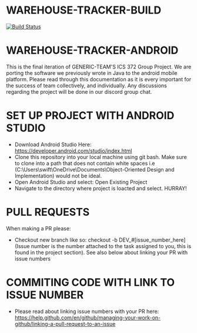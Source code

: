# WAREHOUSE-TRACKER-BUILD
[![Build Status](https://jenkins.autocicd.org/job/warehouse-android-app/badge/icon)](https://jenkins.autocicd.org/job/warehouse-android-app/)

# WAREHOUSE-TRACKER-ANDROID
This is the final iteration of GENERIC-TEAM'S ICS 372 Group Project.
We are porting the software we previously wrote in Java to the android mobile platform.
Please read through this documentation as it is every important
for the success of team collectively, and individually.
Any discussions regarding the project will be done in our discord group chat.

# SET UP PROJECT WITH ANDROID STUDIO
* Download Android Studio Here: https://developer.android.com/studio/index.html
* Clone this repository into your local machine using git bash.
  Make sure to clone into a path that does not contain white spaces 
  i.e (C:\Users\swift\OneDrive\Documents\Object-Oriented Design and Implementation) would not be ideal.
* Open Android Studio and select: Open Existing Project
* Navigate to the directory where project is loacted and select. HURRAY!

# PULL REQUESTS
When making a PR please:
* Checkout new branch like so: checkout -b DEV_#[issue_number_here]
  (Issue number is the number attached to the task assigned to you,
  this is found in the project section). See also below about linking your PR with issue numbers

# COMMITING CODE WITH LINK TO ISSUE NUMBER
* Please read about linking issue numbers with your PR here: https://help.github.com/en/github/managing-your-work-on-github/linking-a-pull-request-to-an-issue
